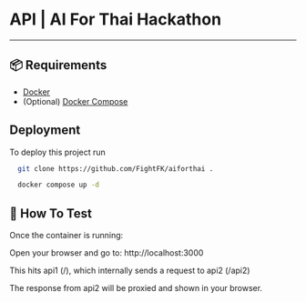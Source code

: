 
# API | AI For Thai Hackathon



---

## 📦 Requirements

- [Docker](https://www.docker.com/)
- (Optional) [Docker Compose](https://docs.docker.com/compose/)

## Deployment

To deploy this project run

```bash
  git clone https://github.com/FightFK/aiforthai .
```

```bash
  docker compose up -d
```

## 🧪 How To Test
Once the container is running:

Open your browser and go to: http://localhost:3000

This hits api1 (/), which internally sends a request to api2 (/api2)

The response from api2 will be proxied and shown in your browser.

